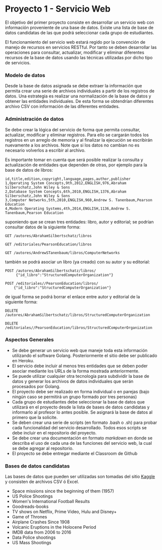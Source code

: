 # Proyecto 1 - Servicio Web

El objetivo del primer proyecto consiste en desarrollar un servicio web con información proveniente de una base de datos. Existe una lista de base de datos candidatas de las que podrá seleccionar cada grupo de estudiantes.

El funcionamiento del servicio web estará regido por la convención de manejo de recursos en servicios RESTful. Por tanto se deben desarrollar las operaciones para consultar, actualizar, modificar y eliminar diferentes recursos de la base de datos usando las técnicas utilizadas por dicho tipo de servicios.

### Modelo de datos

Desde la base de datos asignada se debe extraer la información que permita crear una serie de archivos individuales a partir de los registros de datos. Una estrategia es realizar una normalización de la base de datos y obtener las entidades individuales. De esta forma se obtendrían diferentes archivo CSV con información de las diferentes entidades.

### Administración de datos

Se debe crear la lógica del servicio de forma que permita consultar, actualizar, modificar y eliminar registros. Para ello se cargarán todos los registros en un arreglo de memoria y al finalizar la ejecución se escribirán nuevamente a los archivos. Note que si los datos no cambian no es necesario volverlos a escribir al archivo.

Es importante tomar en cuenta que será posible realizar la consulta y actualización de entidades que dependen de otras, por ejemplo para la base de datos de libros:

```
id,title,edition,copyright,language,pages,author,publisher
1,Operating System Concepts,9th,2012,ENGLISH,976,Abraham Silberschatz,John Wiley & Sons
2,Database System Concepts,6th,2010,ENGLISH,1376,Abraham Silberschatz,John Wiley & Sons
3,Computer Networks,5th,2010,ENGLISH,960,Andrew S. Tanenbaum,Pearson Education
4,Modern Operating Systems,4th,2014,ENGLISH,1136,Andrew S. Tanenbaum,Pearson Education
```
suponiendo que se crean tres entidades: libro, autor y editorial; se podrían consultar datos de la siguiente forma:

```
GET /autores/AbrahamSilbertschatz/libros

GET /editoriales/PearsonEducation/libros

GET /autores/AndrewSTanenbaum/libros/ComputerNetworks
```

también se podrá asociar un libro (ya creado) con su autor y su editorial:

```
POST /autores/AbrahamSilbertschatz/libros/ 
     {"id_libro":"StructuredComputerOrganization"}
	
POST /editoriales//PearsonEducation/libros/ 
    {"id_libro":"StructuredComputerOrganization"}
```

de igual forma se podrá borrar el enlace entre autor y editorial de la siguiente forma:

```
DELETE /autores/AbrahamSilbertschatz/libros/StructuredComputerOrganization

DELETE /editoriales//PearsonEducation/libros/StructuredComputerOrganization
```

### Aspectos Generales

* Se debe generar un servicio web que maneje toda esta información utilizando el software Golang. Posteriormente el sitio debe ser publicado en Heroku.
* El servicio debe incluir al menos tres entidades que se deben poder asociar mediante los URLs de la forma mostrada anteriormente.
* Se puede utilizar cualquier otra tecnología para subdividir la base de datos y generar los archivos de datos individuales que serán procesados por Golang.
* El proyecto debe ser realizado en forma individual o en parejas (bajo ningún caso se permitirá un grupo formado por tres personas)
* Cada grupo de estudiantes debe seleccionar la base de datos que utilizará en el proyecto desde la lista de bases de datos candidatas y informarlo al profesor lo antes posible. Se asignará la base de datos al primero que la solicite.
* Se deben crear una serie de scripts (en formato .bash o .sh) para probar cada funcionalidad del servicio desarrollado. Todos esos scripts se debe incluir en el repositorio del proyecto.
* Se debe crear una documentación en formato *markdown* en donde se describa el uso de cada una de las funciones del servicio web, la cual se debe agregar al repositorio.
* El proyecto se debe entregar mediante el Classroom de Github

### Bases de datos candidatas

Las bases de datos que pueden ser utilizadas son tomadas del sitio [Kaggle ](https://www.kaggle.com)y consisten de archivos CSV ó Excel.

* Space missions since the beginning of them (1957)
* US Police Shootings
* Women's International Football Results
* Goodreads-books
* TV shows on Netflix, Prime Video, Hulu and Disney+
* Game of Thrones
* Airplane Crashes Since 1908
* Volcanic Eruptions in the Holocene Period
* IMDB data from 2006 to 2016
* Data Police shootings
* US Mass Shootings


